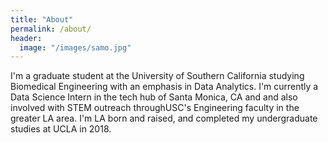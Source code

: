 ```yaml
---
title: "About"
permalink: /about/
header:
  image: "/images/samo.jpg"
---
```


I'm a graduate student at the University of Southern California studying
Biomedical Engineering with an emphasis in Data Analytics. I'm currently
a Data Science Intern in the tech hub of Santa Monica, CA and and also involved
with STEM outreach throughUSC's Engineering faculty in the greater LA area.
I'm LA born and raised, and completed my undergraduate studies at UCLA in 2018.  
